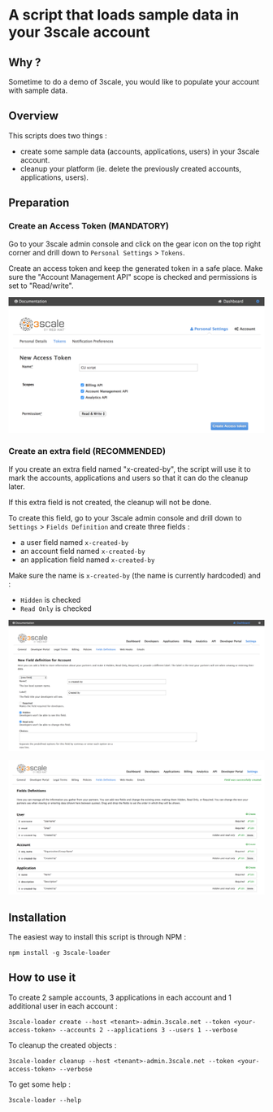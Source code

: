 # A script that loads sample data in your 3scale account

## Why ?

Sometime to do a demo of 3scale, you would like to populate your account with sample data.  

## Overview

This scripts does two things :
 - create some sample data (accounts, applications, users) in your 3scale account.
 - cleanup your platform (ie. delete the previously created accounts, applications, users).

## Preparation

### Create an Access Token (MANDATORY)

Go to your 3scale admin console and click on the gear icon on the top right corner
and drill down to `Personal Settings` > `Tokens`.

Create an access token and keep the generated token in a safe place.
Make sure the "Account Management API" scope is checked and permissions is
set to "Read/write".

![Create an Access Token](./doc/img/access_token.png)

### Create an extra field (RECOMMENDED)

If you create an extra field named "x-created-by", the script will use it to mark
the accounts, applications and users so that it can do the cleanup later.

If this extra field is not created, the cleanup will not be done.

To create this field, go to your 3scale admin console and drill down to
`Settings` > `Fields Definition` and create three fields :
 - a user field named `x-created-by`
 - an account field named `x-created-by`
 - an application field named `x-created-by`

Make sure the name is `x-created-by` (the name is currently hardcoded) and :
 - `Hidden` is checked
 - `Read Only` is checked

![Create a field](./doc/img/extra_field.png)

![At the end you should have three new fields](./doc/img/extra_fields.png)

## Installation

The easiest way to install this script is through NPM :
```
npm install -g 3scale-loader
```

## How to use it

To create 2 sample accounts, 3 applications in each account and 1 additional user in each account :
```
3scale-loader create --host <tenant>-admin.3scale.net --token <your-access-token> --accounts 2 --applications 3 --users 1 --verbose
```

To cleanup the created objects :
```
3scale-loader cleanup --host <tenant>-admin.3scale.net --token <your-access-token> --verbose
```

To get some help :
```
3scale-loader --help
```
